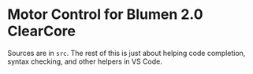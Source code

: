 # Motor Control for Blumen 2.0 ClearCore

Sources are in `src`.
The rest of this is just about helping code completion, syntax checking, and other helpers in VS Code.
